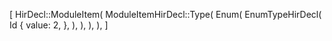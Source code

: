 [
    HirDecl::ModuleItem(
        ModuleItemHirDecl::Type(
            Enum(
                EnumTypeHirDecl(
                    Id {
                        value: 2,
                    },
                ),
            ),
        ),
    ),
]